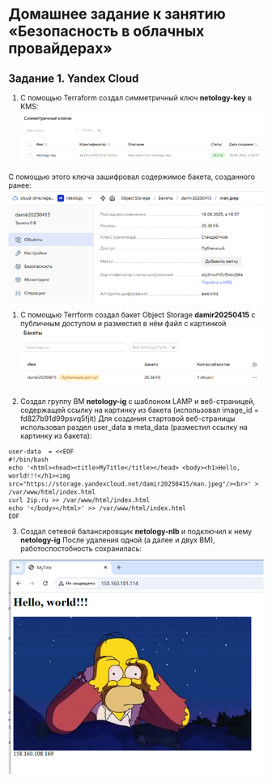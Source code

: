 # Домашнее задание к занятию «Безопасность в облачных провайдерах»

## Задание 1. Yandex Cloud

1. С помощью Terraform создал симметричный ключ **netology-key** в KMS:
 ![](https://github.com/Granit16/Netology/blob/main/CloudProjectOrganisation/03/pic/netology_key.png)

C помощью этого ключа зашифровал содержимое бакета, созданного ранее:
 ![](https://github.com/Granit16/Netology/blob/main/CloudProjectOrganisation/03/pic/enc_object.png)








1. С помощью Terrform cоздал бакет Object Storage **damir20250415** с публичным доступом и разместил в нём файл с картинкой
 ![](https://github.com/Granit16/Netology/blob/main/CloudProjectOrganisation/02/pic/bucket_damir20250415.png)

2. Создал группу ВМ **netology-ig** с шаблоном LAMP и веб-страницей, содержащей ссылку на картинку из бакета (использовал image_id = fd827b91d99psvq5fjit)
Для создания стартовой веб-страницы использовал раздел user_data в meta_data (разместил ссылку на картинку из бакета):
```
user-data  = <<EOF
#!/bin/bash
echo '<html><head><title>MyTitle</title></head> <body><h1>Hello, world!!!</h1><img src="https://storage.yandexcloud.net/damir20250415/man.jpeg"/><br>' > /var/www/html/index.html
curl 2ip.ru >> /var/www/html/index.html
echo '</body></html>' >> /var/www/html/index.html
EOF
```

3. Создал сетевой балансировщик **netology-nlb** и подключил к нему **netology-ig**
После удаления одной (а далее и двух ВМ), работоспостобность сохранилась:

  ![](https://github.com/Granit16/Netology/blob/main/CloudProjectOrganisation/02/pic/nlb.png)
